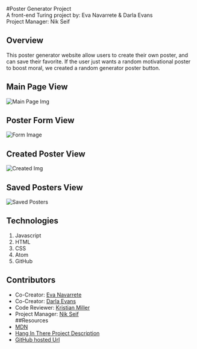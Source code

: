 #Poster Generator Project  
A front-end Turing project by: Eva Navarrete & Darla Evans  
Project Manager: Nik Seif  
## Overview  
This poster generator website allow users to create their own poster, and can save their favorite. If the user just wants a random motivational poster to boost moral, we created a random generator poster button.   
## Main Page View
![Main Page Img](https://i.imgur.com/s7jC99v.png)
## Poster Form View
![Form Image](https://i.imgur.com/ygSpaHu.png)
## Created Poster View  
![Created Img ](https://i.imgur.com/OFM0jiv.png)
## Saved Posters View  
![Saved Posters](https://i.imgur.com/bETQtY6.png)
## Technologies
1. Javascript  
2. HTML  
3. CSS  
4. Atom  
5. GitHub
## Contributors  
* Co-Creator: [Eva Navarrete](https://github.com/Eva-Navarrete)  
* Co-Creator: [Darla Evans](https://github.com/darlaevans2000)
* Code Reviewer: [Kristian Miller](https://github.com/Kristiannmiller)
* Project Manager: [Nik Seif](https://github.com/niksseif)  
##Resources  
* [MDN](https://developer.mozilla.org/en-US/docs/Web/API/Document_Object_Model)  
* [Hang In There Project Description](https://frontend.turing.io/projects/module-1/hang-in-there.html)
* [GitHub hosted Url](https://eva-navarrete.github.io/hang-in-there-boilerplate/)
